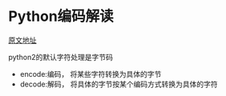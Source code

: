 # Python编码解读 #
[原文地址](http://www.cnblogs.com/huangcong/archive/2013/03/26/2981972.html)

python2的默认字符处理是字节码

* encode:编码， 将某些字符转换为具体的字节
* decode:解码， 将具体的字节按某个编码方式转换为具体的字符

